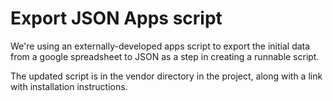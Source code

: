 # Export JSON Apps script

We're using an externally-developed apps script to export the initial data from a google spreadsheet to JSON as a step in creating a runnable script.

The updated script is in the vendor directory in the project, along with a link with installation instructions.
